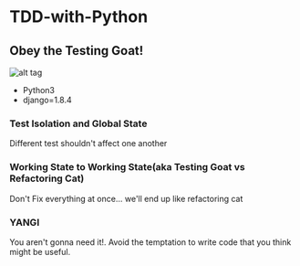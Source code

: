# TDD-with-Python

## Obey the Testing Goat!
![alt tag](http://www.obeythetestinggoat.com/static/images/kid_goat.png)

- Python3
- django=1.8.4

### Test Isolation and Global State
Different test shouldn't affect one another

### Working State to Working State(aka Testing Goat vs Refactoring Cat)
Don't Fix everything at once... we'll end up like refactoring cat

### YANGI
You aren't gonna need it!. Avoid the temptation to write code that you think might be useful.
